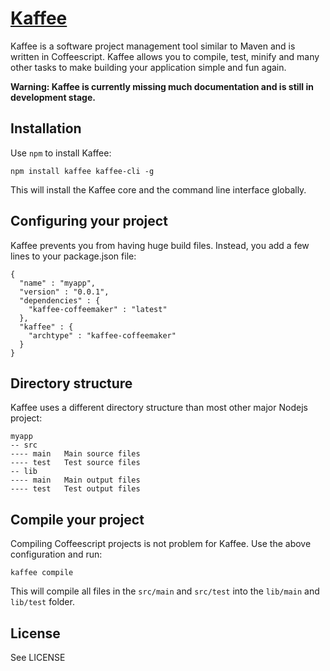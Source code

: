 [Kaffee](http://fabianm.github.com/kaffee)
===========================================
Kaffee is a software project management tool similar to Maven and is written in Coffeescript.
Kaffee allows you to compile, test, minify and many other tasks to make building your application simple and fun again.

**Warning: Kaffee is currently missing much documentation and is still in development stage.**

Installation
------------
Use `npm` to install Kaffee:

    npm install kaffee kaffee-cli -g
    
This will install the Kaffee core and the command line interface globally.

Configuring your project
------------------------
Kaffee prevents you from having huge build files. Instead, you add a few lines to your package.json file:

    {
      "name" : "myapp",
      "version" : "0.0.1",
      "dependencies" : {
        "kaffee-coffeemaker" : "latest"
      },
      "kaffee" : {
        "archtype" : "kaffee-coffeemaker"
      }
    }

Directory structure
-------------------
Kaffee uses a different directory structure than most other major Nodejs project:

    myapp
    -- src
    ---- main   Main source files
    ---- test   Test source files
    -- lib
    ---- main   Main output files
    ---- test   Test output files

Compile your project
--------------------
Compiling Coffeescript projects is not problem for Kaffee. Use the above configuration and run:

    kaffee compile
    
This will compile all files in the `src/main` and `src/test` into the `lib/main` and `lib/test` folder.

License
-------------------
See LICENSE
